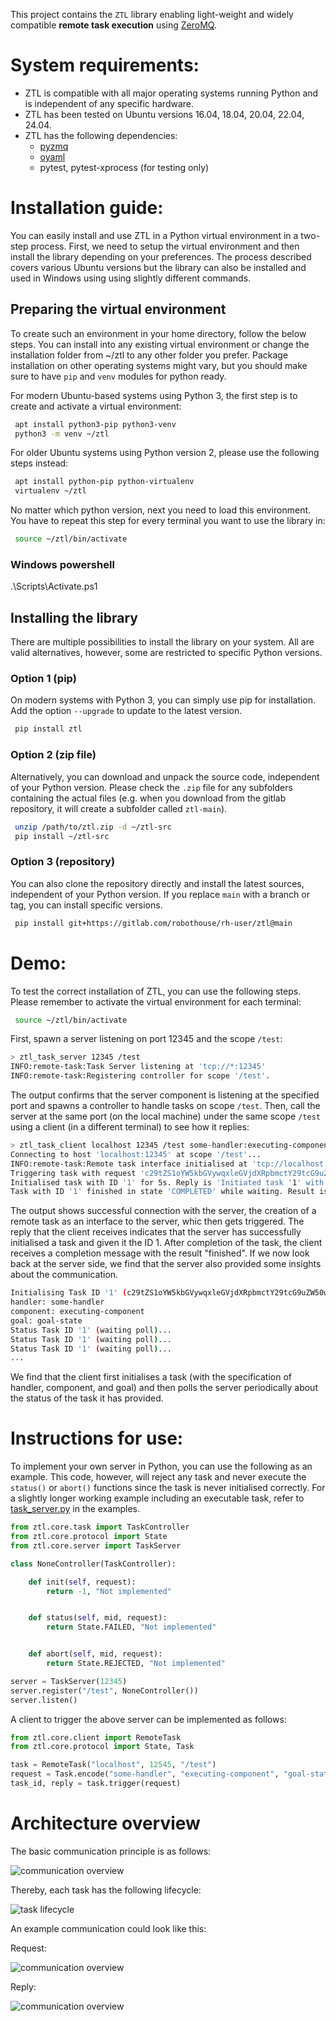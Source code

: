 This project contains the `ZTL` library enabling light-weight and widely compatible **remote task execution** using [ZeroMQ](https://zeromq.org/).


# System requirements:

 * ZTL is compatible with all major operating systems running Python and is independent of any specific hardware.
 * ZTL has been tested on Ubuntu versions 16.04, 18.04, 20.04, 22.04, 24.04.
 * ZTL has the following dependencies:
   * [pyzmq](https://pypi.org/project/pyzmq/)
   * [oyaml](https://pypi.org/project/oyaml/)
   * pytest, pytest-xprocess (for testing only)


# Installation guide:

You can easily install and use ZTL in a Python virtual environment in a two-step process. First, we need to setup the virtual environment and then install the library depending on your preferences. The process described covers various Ubuntu versions but the library can also be installed and used in Windows using  using slightly different commands.

## Preparing the virtual environment

To create such an environment in your home directory, follow the below steps.
You can install into any existing virtual environment or change the installation folder from ~/ztl to any other folder you prefer.
Package installation on other operating systems might vary, but you should make sure to have `pip` and `venv` modules for python ready.

For modern Ubuntu-based systems using Python 3, the first step is to create and activate a virtual environment:

```bash
 apt install python3-pip python3-venv
 python3 -m venv ~/ztl
```

For older Ubuntu systems using Python version 2, please use the following steps instead:

```bash
 apt install python-pip python-virtualenv
 virtualenv ~/ztl
```

No matter which python version, next you need to load this environment.
You have to repeat this step for every terminal you want to use the library in:

```bash
 source ~/ztl/bin/activate
```

### Windows powershell

.\Scripts\Activate.ps1

## Installing the library

There are multiple possibilities to install the library on your system. All are valid alternatives, however, some are restricted to specific Python versions.

### Option 1 (pip)

On modern systems with Python 3, you can simply use pip for installation. Add the option `--upgrade` to update to the latest version.

```bash
 pip install ztl
```

### Option 2 (zip file)

Alternatively, you can download and unpack the source code, independent of your Python version. Please check the `.zip` file for any subfolders containing the actual files (e.g. when you download from the gitlab repository, it will create a subfolder called `ztl-main`).

```bash
 unzip /path/to/ztl.zip -d ~/ztl-src
 pip install ~/ztl-src
```

### Option 3 (repository)

You can also clone the repository directly and install the latest sources, independent of your Python version. If you replace `main` with a branch or tag, you can install specific versions.

```bash
 pip install git+https://gitlab.com/robothouse/rh-user/ztl@main
```

# Demo:

To test the correct installation of ZTL, you can use the following steps. Please remember to activate the virtual environment for each terminal:

```bash
 source ~/ztl/bin/activate
```

First, spawn a server listening on port 12345 and the scope `/test`:

```bash
> ztl_task_server 12345 /test
INFO:remote-task:Task Server listening at 'tcp://*:12345'
INFO:remote-task:Registering controller for scope '/test'.
```
The output confirms that the server component is listening at the specified port and spawns a controller to handle tasks on scope `/test`.
Then, call the server at the same port (on the local machine) under the same scope `/test` using a client (in a different terminal) to see how it replies:

```bash
> ztl_task_client localhost 12345 /test some-handler:executing-component:goal-state
Connecting to host 'localhost:12345' at scope '/test'...
INFO:remote-task:Remote task interface initialised at 'tcp://localhost:12345'.
Triggering task with request 'c29tZS1oYW5kbGVywqxleGVjdXRpbmctY29tcG9uZW50wqxnb2FsLXN0YXRl'...
Initialised task with ID '1' for 5s. Reply is 'Initiated task '1' with request: c29tZS1oYW5kbGVywqxleGVjdXRpbmctY29tcG9uZW50wqxnb2FsLXN0YXRl'.
Task with ID '1' finished in state 'COMPLETED' while waiting. Result is 'finished'.
```

The output shows successful connection with the server, the creation of a remote task as an interface to the server, whic then gets triggered.
The reply that the client receives indicates that the server has successfully initialised a task and given it the ID 1.
After completion of the task, the client receives a completion message with the result "finished".
If we now look back at the server side, we find that the server also provided some insights about the communication.

```bash
Initialising Task ID '1' (c29tZS1oYW5kbGVywqxleGVjdXRpbmctY29tcG9uZW50wqxnb2FsLXN0YXRl)...
handler: some-handler
component: executing-component
goal: goal-state
Status Task ID '1' (waiting poll)...
Status Task ID '1' (waiting poll)...
Status Task ID '1' (waiting poll)...
...
```
We find that the client first initialises a task (with the specification of handler, component, and goal) and then polls the server periodically about the status of the task it has provided.

# Instructions for use:

To implement your own server in Python, you can use the following as an example. This code, however, will reject any task and never execute the `status()` or `abort()` functions since the task is never initialised correctly. For a slightly longer working example including an executable task, refer to [task_server.py](src/ztl/example/task_server.py) in the examples.

```python
from ztl.core.task import TaskController
from ztl.core.protocol import State
from ztl.core.server import TaskServer

class NoneController(TaskController):

    def init(self, request):
        return -1, "Not implemented"


    def status(self, mid, request):
        return State.FAILED, "Not implemented"


    def abort(self, mid, request):
        return State.REJECTED, "Not implemented"

server = TaskServer(12345)
server.register("/test", NoneController())
server.listen()
```

A client to trigger the above server can be implemented as follows:

```python
from ztl.core.client import RemoteTask
from ztl.core.protocol import State, Task

task = RemoteTask("localhost", 12545, "/test")
request = Task.encode("some-handler", "executing-component", "goal-state")
task_id, reply = task.trigger(request)
```

# Architecture overview

The basic communication principle is as follows:

![communication overview](res/overview.png)

Thereby, each task has the following lifecycle:

![task lifecycle](res/task%20lifecycle.png)

An example communication could look like this:

Request:

![communication overview](res/protocol.png)

Reply:

![communication overview](res/protocol%20reply.png)
